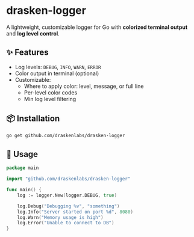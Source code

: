 # drasken-logger

A lightweight, customizable logger for Go with **colorized terminal output** and **log level control**.

## ✨ Features

- Log levels: `DEBUG`, `INFO`, `WARN`, `ERROR`
- Color output in terminal (optional)
- Customizable:
  - Where to apply color: level, message, or full line
  - Per-level color codes
  - Min log level filtering

## 📦 Installation

```bash
go get github.com/draskenlabs/drasken-logger
```

## 🔧 Usage

```go
package main

import "github.com/draskenlabs/drasken-logger"

func main() {
	log := logger.New(logger.DEBUG, true)

	log.Debug("Debugging %v", "something")
	log.Info("Server started on port %d", 8080)
	log.Warn("Memory usage is high")
	log.Error("Unable to connect to DB")
}
```